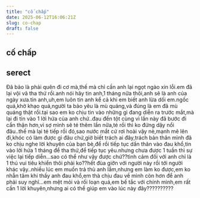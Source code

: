 ```yaml
---
title: "cố chấp"
date: 2025-06-12T16:06:21Z
slug: co-chap
draft: false
---
```


## cố chấp

## serect

Đã bảo là phải quên đi cơ mà,thế mà chỉ cần anh lại ngọt ngào xin lỗi.em đã lại vội vã tha thứ rồi.anh nói hãy tin anh,1 tháng nữa thôi,anh sẽ là anh của ngày xưa.tin anh,uh,em luôn tin anh kể cả khi em biết anh lừa dối em.ngốc quá,khờ khạo quá,người ta bảo yêu là mù quáng,và đúng là em đã mù quáng thật rồi.tại sao em ko chịu tin vào những gì đang diễn ra trước mắt,mà lại đi tin vào 1 lời hứa của anh chứ..đau đến tột cùng vì lần này đã bước đi cẩn thận hơn,vì sợ mình sẽ té thêm lần nữa,té rồi thì ko đứng dậy nổi đâu..thế mà lại té tiếp rồi đó,sao nước mắt cứ rơi hoài vậy nè,mạnh mẽ lên đi,khóc có làm được gì đâu chứ,giờ biết trách ai đây,trách bản thân mình đã ko chịu nghe lời khuyên của bạn bè,để rồi tiếp tục dấn thân vào đau khổ,tin vào lời hứa 1 tháng để tha thứ,để tiếp tục yêu.nhưng chưa được 1 tuần thì sự việc lại tiếp diễn...sao có thể như vậy được chứ??tình cảm đối với anh chỉ là 1 thú vui tiêu khiển thôi phải ko??hết đùa giỡn với người này rồi tới người khác vậy..nhiều lúc em muốn trả thù anh lắm,nhưng em làm ko được,em ko nhẫn tâm khi thấy anh đau khổ,em thà chịu đau về mình còn hơn để anh phải suy nghĩ...em mệt mỏi và rối loạn quá,em bế tắc với chính mình,em rất cần 1 lời khuyên,nhưng ai có thể giúp em vào lúc này đây??????????